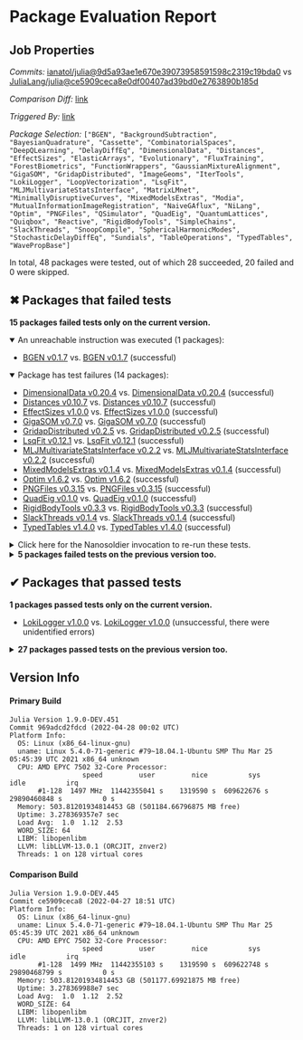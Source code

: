 # Package Evaluation Report

## Job Properties

*Commits:* [ianatol/julia@9d5a93ae1e670e39073958591598c2319c19bda0](https://github.com/ianatol/julia/commit/9d5a93ae1e670e39073958591598c2319c19bda0) vs [JuliaLang/julia@ce5909ceca8e0df00407ad39bd0e2763890b185d](https://github.com/JuliaLang/julia/commit/ce5909ceca8e0df00407ad39bd0e2763890b185d)

*Comparison Diff:* [link](https://github.com/JuliaLang/julia/compare/ce5909ceca8e0df00407ad39bd0e2763890b185d..ianatol/julia:9d5a93ae1e670e39073958591598c2319c19bda0)

*Triggered By:* [link](https://github.com/JuliaLang/julia/pull/44803#issuecomment-1111601971)

*Package Selection:* `["BGEN", "BackgroundSubtraction", "BayesianQuadrature", "Cassette", "CombinatorialSpaces", "DeepQLearning", "DelayDiffEq", "DimensionalData", "Distances", "EffectSizes", "ElasticArrays", "Evolutionary", "FluxTraining", "ForestBiometrics", "FunctionWrappers", "GaussianMixtureAlignment", "GigaSOM", "GridapDistributed", "ImageGeoms", "IterTools", "LokiLogger", "LoopVectorization", "LsqFit", "MLJMultivariateStatsInterface", "MatrixLMnet", "MinimallyDisruptiveCurves", "MixedModelsExtras", "Modia", "MutualInformationImageRegistration", "NaiveGAflux", "NiLang", "Optim", "PNGFiles", "QSimulator", "QuadEig", "QuantumLattices", "Quiqbox", "Reactive", "RigidBodyTools", "SimpleChains", "SlackThreads", "SnoopCompile", "SphericalHarmonicModes", "StochasticDelayDiffEq", "Sundials", "TableOperations", "TypedTables", "WavePropBase"]`

In total, 48 packages were tested, out of which 28 succeeded, 20 failed and 0 were skipped.


## ✖ Packages that failed tests

**15 packages failed tests only on the current version.**

<details open><summary>An unreachable instruction was executed (1 packages):</summary>
<p>


- [BGEN v0.1.7](https://s3.amazonaws.com/julialang-reports/nanosoldier/pkgeval/by_hash/9d5a93a_vs_ce5909c/BGEN.primary.log) vs. [BGEN v0.1.7](https://s3.amazonaws.com/julialang-reports/nanosoldier/pkgeval/by_hash/9d5a93a_vs_ce5909c/BGEN.against.log) (successful)

</p>
</details>

<details open><summary>Package has test failures (14 packages):</summary>
<p>


- [DimensionalData v0.20.4](https://s3.amazonaws.com/julialang-reports/nanosoldier/pkgeval/by_hash/9d5a93a_vs_ce5909c/DimensionalData.primary.log) vs. [DimensionalData v0.20.4](https://s3.amazonaws.com/julialang-reports/nanosoldier/pkgeval/by_hash/9d5a93a_vs_ce5909c/DimensionalData.against.log) (successful)
- [Distances v0.10.7](https://s3.amazonaws.com/julialang-reports/nanosoldier/pkgeval/by_hash/9d5a93a_vs_ce5909c/Distances.primary.log) vs. [Distances v0.10.7](https://s3.amazonaws.com/julialang-reports/nanosoldier/pkgeval/by_hash/9d5a93a_vs_ce5909c/Distances.against.log) (successful)
- [EffectSizes v1.0.0](https://s3.amazonaws.com/julialang-reports/nanosoldier/pkgeval/by_hash/9d5a93a_vs_ce5909c/EffectSizes.primary.log) vs. [EffectSizes v1.0.0](https://s3.amazonaws.com/julialang-reports/nanosoldier/pkgeval/by_hash/9d5a93a_vs_ce5909c/EffectSizes.against.log) (successful)
- [GigaSOM v0.7.0](https://s3.amazonaws.com/julialang-reports/nanosoldier/pkgeval/by_hash/9d5a93a_vs_ce5909c/GigaSOM.primary.log) vs. [GigaSOM v0.7.0](https://s3.amazonaws.com/julialang-reports/nanosoldier/pkgeval/by_hash/9d5a93a_vs_ce5909c/GigaSOM.against.log) (successful)
- [GridapDistributed v0.2.5](https://s3.amazonaws.com/julialang-reports/nanosoldier/pkgeval/by_hash/9d5a93a_vs_ce5909c/GridapDistributed.primary.log) vs. [GridapDistributed v0.2.5](https://s3.amazonaws.com/julialang-reports/nanosoldier/pkgeval/by_hash/9d5a93a_vs_ce5909c/GridapDistributed.against.log) (successful)
- [LsqFit v0.12.1](https://s3.amazonaws.com/julialang-reports/nanosoldier/pkgeval/by_hash/9d5a93a_vs_ce5909c/LsqFit.primary.log) vs. [LsqFit v0.12.1](https://s3.amazonaws.com/julialang-reports/nanosoldier/pkgeval/by_hash/9d5a93a_vs_ce5909c/LsqFit.against.log) (successful)
- [MLJMultivariateStatsInterface v0.2.2](https://s3.amazonaws.com/julialang-reports/nanosoldier/pkgeval/by_hash/9d5a93a_vs_ce5909c/MLJMultivariateStatsInterface.primary.log) vs. [MLJMultivariateStatsInterface v0.2.2](https://s3.amazonaws.com/julialang-reports/nanosoldier/pkgeval/by_hash/9d5a93a_vs_ce5909c/MLJMultivariateStatsInterface.against.log) (successful)
- [MixedModelsExtras v0.1.4](https://s3.amazonaws.com/julialang-reports/nanosoldier/pkgeval/by_hash/9d5a93a_vs_ce5909c/MixedModelsExtras.primary.log) vs. [MixedModelsExtras v0.1.4](https://s3.amazonaws.com/julialang-reports/nanosoldier/pkgeval/by_hash/9d5a93a_vs_ce5909c/MixedModelsExtras.against.log) (successful)
- [Optim v1.6.2](https://s3.amazonaws.com/julialang-reports/nanosoldier/pkgeval/by_hash/9d5a93a_vs_ce5909c/Optim.primary.log) vs. [Optim v1.6.2](https://s3.amazonaws.com/julialang-reports/nanosoldier/pkgeval/by_hash/9d5a93a_vs_ce5909c/Optim.against.log) (successful)
- [PNGFiles v0.3.15](https://s3.amazonaws.com/julialang-reports/nanosoldier/pkgeval/by_hash/9d5a93a_vs_ce5909c/PNGFiles.primary.log) vs. [PNGFiles v0.3.15](https://s3.amazonaws.com/julialang-reports/nanosoldier/pkgeval/by_hash/9d5a93a_vs_ce5909c/PNGFiles.against.log) (successful)
- [QuadEig v0.1.0](https://s3.amazonaws.com/julialang-reports/nanosoldier/pkgeval/by_hash/9d5a93a_vs_ce5909c/QuadEig.primary.log) vs. [QuadEig v0.1.0](https://s3.amazonaws.com/julialang-reports/nanosoldier/pkgeval/by_hash/9d5a93a_vs_ce5909c/QuadEig.against.log) (successful)
- [RigidBodyTools v0.3.3](https://s3.amazonaws.com/julialang-reports/nanosoldier/pkgeval/by_hash/9d5a93a_vs_ce5909c/RigidBodyTools.primary.log) vs. [RigidBodyTools v0.3.3](https://s3.amazonaws.com/julialang-reports/nanosoldier/pkgeval/by_hash/9d5a93a_vs_ce5909c/RigidBodyTools.against.log) (successful)
- [SlackThreads v0.1.4](https://s3.amazonaws.com/julialang-reports/nanosoldier/pkgeval/by_hash/9d5a93a_vs_ce5909c/SlackThreads.primary.log) vs. [SlackThreads v0.1.4](https://s3.amazonaws.com/julialang-reports/nanosoldier/pkgeval/by_hash/9d5a93a_vs_ce5909c/SlackThreads.against.log) (successful)
- [TypedTables v1.4.0](https://s3.amazonaws.com/julialang-reports/nanosoldier/pkgeval/by_hash/9d5a93a_vs_ce5909c/TypedTables.primary.log) vs. [TypedTables v1.4.0](https://s3.amazonaws.com/julialang-reports/nanosoldier/pkgeval/by_hash/9d5a93a_vs_ce5909c/TypedTables.against.log) (successful)

</p>
</details>

<details><summary>Click here for the Nanosoldier invocation to re-run these tests.</summary>
<p>

```
@nanosoldier `runtests(["BGEN", "DimensionalData", "Distances", "EffectSizes", "GigaSOM", "GridapDistributed", "LsqFit", "MLJMultivariateStatsInterface", "MixedModelsExtras", "Optim", "PNGFiles", "QuadEig", "RigidBodyTools", "SlackThreads", "TypedTables"], vs = ":master")`
```

</p>
</details>


<details><summary><strong>5 packages failed tests on the previous version too.</strong></summary>
<p>

<details open><summary>Package has test failures (4 packages):</summary>
<p>


- [BayesianQuadrature v0.2.2](https://s3.amazonaws.com/julialang-reports/nanosoldier/pkgeval/by_hash/9d5a93a_vs_ce5909c/BayesianQuadrature.primary.log)
- [Cassette v0.3.10](https://s3.amazonaws.com/julialang-reports/nanosoldier/pkgeval/by_hash/9d5a93a_vs_ce5909c/Cassette.primary.log)
- [MatrixLMnet v1.0.2](https://s3.amazonaws.com/julialang-reports/nanosoldier/pkgeval/by_hash/9d5a93a_vs_ce5909c/MatrixLMnet.primary.log)
- [SnoopCompile v2.9.1](https://s3.amazonaws.com/julialang-reports/nanosoldier/pkgeval/by_hash/9d5a93a_vs_ce5909c/SnoopCompile.primary.log)

</p>
</details>

<details open><summary>There were unidentified errors (1 packages):</summary>
<p>


- [ImageGeoms v0.5.1](https://s3.amazonaws.com/julialang-reports/nanosoldier/pkgeval/by_hash/9d5a93a_vs_ce5909c/ImageGeoms.primary.log)

</p>
</details>

</p>
</details>


## ✔ Packages that passed tests

**1 packages passed tests only on the current version.**

- [LokiLogger v1.0.0](https://s3.amazonaws.com/julialang-reports/nanosoldier/pkgeval/by_hash/9d5a93a_vs_ce5909c/LokiLogger.primary.log) vs. [LokiLogger v1.0.0](https://s3.amazonaws.com/julialang-reports/nanosoldier/pkgeval/by_hash/9d5a93a_vs_ce5909c/LokiLogger.against.log) (unsuccessful, there were unidentified errors)

<details><summary><strong>27 packages passed tests on the previous version too.</strong></summary>
<p>

- [BackgroundSubtraction v1.0.1](https://s3.amazonaws.com/julialang-reports/nanosoldier/pkgeval/by_hash/9d5a93a_vs_ce5909c/BackgroundSubtraction.primary.log)
- [CombinatorialSpaces v0.3.0](https://s3.amazonaws.com/julialang-reports/nanosoldier/pkgeval/by_hash/9d5a93a_vs_ce5909c/CombinatorialSpaces.primary.log)
- [DeepQLearning v0.6.4](https://s3.amazonaws.com/julialang-reports/nanosoldier/pkgeval/by_hash/9d5a93a_vs_ce5909c/DeepQLearning.primary.log)
- [DelayDiffEq v5.35.1](https://s3.amazonaws.com/julialang-reports/nanosoldier/pkgeval/by_hash/9d5a93a_vs_ce5909c/DelayDiffEq.primary.log)
- [ElasticArrays v1.2.9](https://s3.amazonaws.com/julialang-reports/nanosoldier/pkgeval/by_hash/9d5a93a_vs_ce5909c/ElasticArrays.primary.log)
- [Evolutionary v0.11.1](https://s3.amazonaws.com/julialang-reports/nanosoldier/pkgeval/by_hash/9d5a93a_vs_ce5909c/Evolutionary.primary.log)
- [FluxTraining v0.3.0](https://s3.amazonaws.com/julialang-reports/nanosoldier/pkgeval/by_hash/9d5a93a_vs_ce5909c/FluxTraining.primary.log)
- [ForestBiometrics v0.3.0](https://s3.amazonaws.com/julialang-reports/nanosoldier/pkgeval/by_hash/9d5a93a_vs_ce5909c/ForestBiometrics.primary.log)
- [FunctionWrappers v1.1.2](https://s3.amazonaws.com/julialang-reports/nanosoldier/pkgeval/by_hash/9d5a93a_vs_ce5909c/FunctionWrappers.primary.log)
- [GaussianMixtureAlignment v0.1.4](https://s3.amazonaws.com/julialang-reports/nanosoldier/pkgeval/by_hash/9d5a93a_vs_ce5909c/GaussianMixtureAlignment.primary.log)
- [IterTools v1.4.0](https://s3.amazonaws.com/julialang-reports/nanosoldier/pkgeval/by_hash/9d5a93a_vs_ce5909c/IterTools.primary.log)
- [LoopVectorization v0.12.108](https://s3.amazonaws.com/julialang-reports/nanosoldier/pkgeval/by_hash/9d5a93a_vs_ce5909c/LoopVectorization.primary.log)
- [MinimallyDisruptiveCurves v0.3.1](https://s3.amazonaws.com/julialang-reports/nanosoldier/pkgeval/by_hash/9d5a93a_vs_ce5909c/MinimallyDisruptiveCurves.primary.log)
- [Modia v0.8.3](https://s3.amazonaws.com/julialang-reports/nanosoldier/pkgeval/by_hash/9d5a93a_vs_ce5909c/Modia.primary.log)
- [MutualInformationImageRegistration v0.1.5](https://s3.amazonaws.com/julialang-reports/nanosoldier/pkgeval/by_hash/9d5a93a_vs_ce5909c/MutualInformationImageRegistration.primary.log)
- [NaiveGAflux v0.9.1](https://s3.amazonaws.com/julialang-reports/nanosoldier/pkgeval/by_hash/9d5a93a_vs_ce5909c/NaiveGAflux.primary.log)
- [NiLang v0.9.2](https://s3.amazonaws.com/julialang-reports/nanosoldier/pkgeval/by_hash/9d5a93a_vs_ce5909c/NiLang.primary.log)
- [QSimulator v0.2.0](https://s3.amazonaws.com/julialang-reports/nanosoldier/pkgeval/by_hash/9d5a93a_vs_ce5909c/QSimulator.primary.log)
- [QuantumLattices v0.8.13](https://s3.amazonaws.com/julialang-reports/nanosoldier/pkgeval/by_hash/9d5a93a_vs_ce5909c/QuantumLattices.primary.log)
- [Quiqbox v0.3.1](https://s3.amazonaws.com/julialang-reports/nanosoldier/pkgeval/by_hash/9d5a93a_vs_ce5909c/Quiqbox.primary.log)
- [Reactive v0.8.3](https://s3.amazonaws.com/julialang-reports/nanosoldier/pkgeval/by_hash/9d5a93a_vs_ce5909c/Reactive.primary.log)
- [SimpleChains v0.2.2](https://s3.amazonaws.com/julialang-reports/nanosoldier/pkgeval/by_hash/9d5a93a_vs_ce5909c/SimpleChains.primary.log)
- [SphericalHarmonicModes v0.4.15](https://s3.amazonaws.com/julialang-reports/nanosoldier/pkgeval/by_hash/9d5a93a_vs_ce5909c/SphericalHarmonicModes.primary.log)
- [StochasticDelayDiffEq v1.2.2](https://s3.amazonaws.com/julialang-reports/nanosoldier/pkgeval/by_hash/9d5a93a_vs_ce5909c/StochasticDelayDiffEq.primary.log)
- [Sundials v4.9.3](https://s3.amazonaws.com/julialang-reports/nanosoldier/pkgeval/by_hash/9d5a93a_vs_ce5909c/Sundials.primary.log)
- [TableOperations v1.2.0](https://s3.amazonaws.com/julialang-reports/nanosoldier/pkgeval/by_hash/9d5a93a_vs_ce5909c/TableOperations.primary.log)
- [WavePropBase v0.1.4](https://s3.amazonaws.com/julialang-reports/nanosoldier/pkgeval/by_hash/9d5a93a_vs_ce5909c/WavePropBase.primary.log)

</p>
</details>


## Version Info

#### Primary Build

```
Julia Version 1.9.0-DEV.451
Commit 969adcd2fdcd (2022-04-28 00:02 UTC)
Platform Info:
  OS: Linux (x86_64-linux-gnu)
  uname: Linux 5.4.0-71-generic #79~18.04.1-Ubuntu SMP Thu Mar 25 05:45:39 UTC 2021 x86_64 unknown
  CPU: AMD EPYC 7502 32-Core Processor: 
                  speed         user         nice          sys         idle          irq
       #1-128  1497 MHz  11442355041 s    1319590 s  609622676 s  29890460848 s          0 s
  Memory: 503.81201934814453 GB (501184.66796875 MB free)
  Uptime: 3.278369357e7 sec
  Load Avg:  1.0  1.12  2.53
  WORD_SIZE: 64
  LIBM: libopenlibm
  LLVM: libLLVM-13.0.1 (ORCJIT, znver2)
  Threads: 1 on 128 virtual cores

```

#### Comparison Build

```
Julia Version 1.9.0-DEV.445
Commit ce5909ceca8 (2022-04-27 18:51 UTC)
Platform Info:
  OS: Linux (x86_64-linux-gnu)
  uname: Linux 5.4.0-71-generic #79~18.04.1-Ubuntu SMP Thu Mar 25 05:45:39 UTC 2021 x86_64 unknown
  CPU: AMD EPYC 7502 32-Core Processor: 
                  speed         user         nice          sys         idle          irq
       #1-128  1499 MHz  11442355103 s    1319590 s  609622748 s  29890468799 s          0 s
  Memory: 503.81201934814453 GB (501177.69921875 MB free)
  Uptime: 3.278369988e7 sec
  Load Avg:  1.0  1.12  2.52
  WORD_SIZE: 64
  LIBM: libopenlibm
  LLVM: libLLVM-13.0.1 (ORCJIT, znver2)
  Threads: 1 on 128 virtual cores

```
<!-- Generated on 2022-04-28T00:54:02.555 -->
